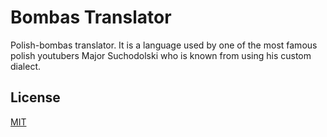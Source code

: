 # Bombas Translator

Polish-bombas translator. It is a language used by one of the most famous polish youtubers Major Suchodolski who is known from using his custom dialect.

## License

[MIT](https://choosealicense.com/licenses/mit/)
